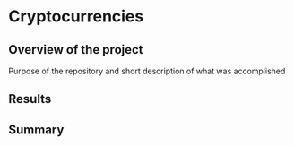 # Cryptocurrencies

## Overview of the project
Purpose of the repository and short description of what was accomplished

## Results 

## Summary